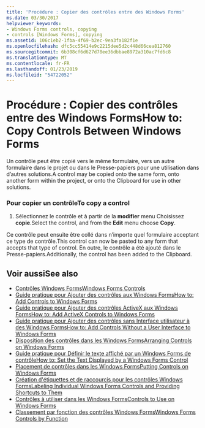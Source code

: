 ```yaml
---
title: 'Procédure : Copier des contrôles entre des Windows Forms'
ms.date: 03/30/2017
helpviewer_keywords:
- Windows Forms controls, copying
- controls [Windows Forms], copying
ms.assetid: 106c1eb2-1fba-4f69-b2ec-9ea3fa182f1e
ms.openlocfilehash: dfc5cc55414e9c2215dee5d2c448d66cea812760
ms.sourcegitcommit: 6b308cf6d627d78ee36dbbae8972a310ac7fd6c8
ms.translationtype: MT
ms.contentlocale: fr-FR
ms.lasthandoff: 01/23/2019
ms.locfileid: "54722052"
---
```

# <a name="how-to-copy-controls-between-windows-forms"></a><span data-ttu-id="591be-102">Procédure : Copier des contrôles entre des Windows Forms</span><span class="sxs-lookup"><span data-stu-id="591be-102">How to: Copy Controls Between Windows Forms</span></span>
<span data-ttu-id="591be-103">Un contrôle peut être copié vers le même formulaire, vers un autre formulaire dans le projet ou dans le Presse-papiers pour une utilisation dans d’autres solutions.</span><span class="sxs-lookup"><span data-stu-id="591be-103">A control may be copied onto the same form, onto another form within the project, or onto the Clipboard for use in other solutions.</span></span>  
  
### <a name="to-copy-a-control"></a><span data-ttu-id="591be-104">Pour copier un contrôle</span><span class="sxs-lookup"><span data-stu-id="591be-104">To copy a control</span></span>  
  
1.  <span data-ttu-id="591be-105">Sélectionnez le contrôle et à partir de la **modifier** menu Choisissez **copie**.</span><span class="sxs-lookup"><span data-stu-id="591be-105">Select the control, and from the **Edit** menu choose **Copy**.</span></span>  
  
 <span data-ttu-id="591be-106">Ce contrôle peut ensuite être collé dans n’importe quel formulaire acceptant ce type de contrôle.</span><span class="sxs-lookup"><span data-stu-id="591be-106">This control can now be pasted to any form that accepts that type of control.</span></span> <span data-ttu-id="591be-107">En outre, le contrôle a été ajouté dans le Presse-papiers.</span><span class="sxs-lookup"><span data-stu-id="591be-107">Additionally, the control has been added to the Clipboard.</span></span>  
  
## <a name="see-also"></a><span data-ttu-id="591be-108">Voir aussi</span><span class="sxs-lookup"><span data-stu-id="591be-108">See also</span></span>
- [<span data-ttu-id="591be-109">Contrôles Windows Forms</span><span class="sxs-lookup"><span data-stu-id="591be-109">Windows Forms Controls</span></span>](../../../../docs/framework/winforms/controls/index.md)
- [<span data-ttu-id="591be-110">Guide pratique pour Ajouter des contrôles aux Windows Forms</span><span class="sxs-lookup"><span data-stu-id="591be-110">How to: Add Controls to Windows Forms</span></span>](../../../../docs/framework/winforms/controls/how-to-add-controls-to-windows-forms.md)
- [<span data-ttu-id="591be-111">Guide pratique pour Ajouter des contrôles ActiveX aux Windows Forms</span><span class="sxs-lookup"><span data-stu-id="591be-111">How to: Add ActiveX Controls to Windows Forms</span></span>](../../../../docs/framework/winforms/controls/how-to-add-activex-controls-to-windows-forms.md)
- [<span data-ttu-id="591be-112">Guide pratique pour Ajouter des contrôles sans Interface utilisateur à des Windows Forms</span><span class="sxs-lookup"><span data-stu-id="591be-112">How to: Add Controls Without a User Interface to Windows Forms</span></span>](../../../../docs/framework/winforms/controls/how-to-add-controls-without-a-user-interface-to-windows-forms.md)
- [<span data-ttu-id="591be-113">Disposition des contrôles dans les Windows Forms</span><span class="sxs-lookup"><span data-stu-id="591be-113">Arranging Controls on Windows Forms</span></span>](../../../../docs/framework/winforms/controls/arranging-controls-on-windows-forms.md)
- [<span data-ttu-id="591be-114">Guide pratique pour Définir le texte affiché par un Windows Forms de contrôle</span><span class="sxs-lookup"><span data-stu-id="591be-114">How to: Set the Text Displayed by a Windows Forms Control</span></span>](../../../../docs/framework/winforms/controls/how-to-set-the-text-displayed-by-a-windows-forms-control.md)
- [<span data-ttu-id="591be-115">Placement de contrôles dans les Windows Forms</span><span class="sxs-lookup"><span data-stu-id="591be-115">Putting Controls on Windows Forms</span></span>](../../../../docs/framework/winforms/controls/putting-controls-on-windows-forms.md)
- [<span data-ttu-id="591be-116">Création d'étiquettes et de raccourcis pour les contrôles Windows Forms</span><span class="sxs-lookup"><span data-stu-id="591be-116">Labeling Individual Windows Forms Controls and Providing Shortcuts to Them</span></span>](../../../../docs/framework/winforms/controls/labeling-individual-windows-forms-controls-and-providing-shortcuts-to-them.md)
- [<span data-ttu-id="591be-117">Contrôles à utiliser dans les Windows Forms</span><span class="sxs-lookup"><span data-stu-id="591be-117">Controls to Use on Windows Forms</span></span>](../../../../docs/framework/winforms/controls/controls-to-use-on-windows-forms.md)
- [<span data-ttu-id="591be-118">Classement par fonction des contrôles Windows Forms</span><span class="sxs-lookup"><span data-stu-id="591be-118">Windows Forms Controls by Function</span></span>](../../../../docs/framework/winforms/controls/windows-forms-controls-by-function.md)
